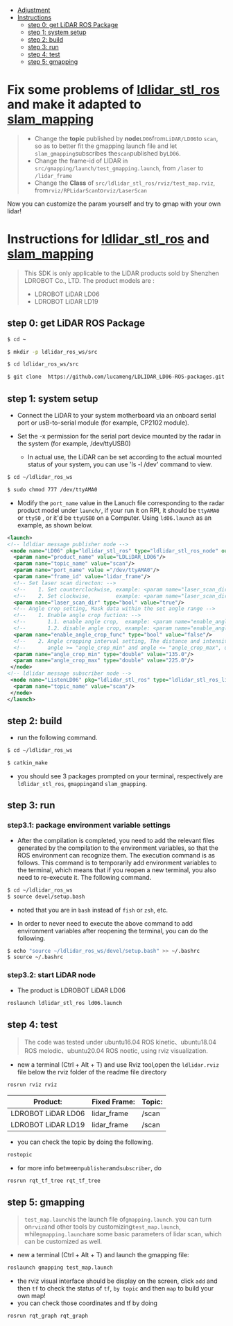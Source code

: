 [LDROBOT]:https://github.com/ldrobotSensorTeam/ldlidar_stl_ros
[SLAM]:https://github.com/ros-perception/slam_gmapping
- [Adjustment](#fix-some-problems-of-ldlidarstlrosldrobot-and-make-it-adapted-to-slammappingslam)
- [Instructions](#instructions-for-ldlidarstlrosldrobot-and-slammappingslam)
  - [step 0: get LiDAR ROS Package](#step-0-get-lidar-ros-package)
  - [step 1: system setup](#step-0-get-lidar-ros-package)
  - [step 2: build](#step-2-build)
  - [step 3: run](#step-3-run)
  - [step 4: test](#step-4-test)
  - [step 5: gmapping](#step-5-gmapping)



# Fix some problems of [ldlidar_stl_ros][LDROBOT] and make it adapted to [slam_mapping][SLAM]
>- Change the **topic** published by **node**`LD06`from`LiDAR/LD06`to `scan`, so as to better fit the gmapping launch file and let `slam_gmapping`subscribes the`scan`published by`LD06`.
>- Change the frame-id of LIDAR in `src/gmapping/launch/test_gmapping.launch`, from `/laser` to `/lidar_frame`
>- Change the **Class** of `src/ldlidar_stl_ros/rviz/test_map.rviz`, from`rviz/RPLidarScan`to`rviz/LaserScan`
  
Now you can customize the param yourself and try to gmap with your own lidar!



# Instructions for [ldlidar_stl_ros][LDROBOT] and [slam_mapping][SLAM]

> This SDK is only applicable to the LiDAR products sold by Shenzhen LDROBOT Co., LTD. The product models are :
> - LDROBOT LiDAR LD06
> - LDROBOT LiDAR LD19
## step 0: get LiDAR ROS Package
```bash
$ cd ~

$ mkdir -p ldlidar_ros_ws/src

$ cd ldlidar_ros_ws/src

$ git clone  https://github.com/lucameng/LDLIDAR_LD06-ROS-packages.git

```
## step 1: system setup
- Connect the LiDAR to your system motherboard via an onboard serial port or usB-to-serial module (for example, CP2102 module).

- Set the -x permission for the serial port device mounted by the radar in the system (for example, /dev/ttyUSB0)

  - In actual use, the LiDAR can be set according to the actual mounted status of your system, you can use 'ls -l /dev' command to view.

``` bash
$ cd ~/ldlidar_ros_ws

$ sudo chmod 777 /dev/ttyAMA0 
```
- Modify the `port_name` value in the Lanuch file corresponding to the radar product model under `launch/`, if your run it on RPI, it should be `ttyAMA0` or `ttyS0` , or it'd be `ttyUSB0` on a Computer. Using `ld06.launch` as an example, as shown below.

``` xml
<launch>
<!-- ldldiar message publisher node -->
 <node name="LD06" pkg="ldlidar_stl_ros" type="ldlidar_stl_ros_node" output="screen" >
  <param name="product_name" value="LDLiDAR_LD06"/>
  <param name="topic_name" value="scan"/>
  <param name="port_name" value ="/dev/ttyAMA0"/>
  <param name="frame_id" value="lidar_frame"/>
  <!-- Set laser scan directon: -->
  <!--    1. Set counterclockwise, example: <param name="laser_scan_dir" type="bool" value="true"/> -->
  <!--    2. Set clockwise,        example: <param name="laser_scan_dir" type="bool" value="false"/> -->
  <param name="laser_scan_dir" type="bool" value="true"/>
  <!-- Angle crop setting, Mask data within the set angle range -->
  <!--    1. Enable angle crop fuction: -->
  <!--       1.1. enable angle crop,  example: <param name="enable_angle_crop_func" type="bool" value="true"/> -->
  <!--       1.2. disable angle crop, example: <param name="enable_angle_crop_func" type="bool" value="false"/> -->
  <param name="enable_angle_crop_func" type="bool" value="false"/>
  <!--    2. Angle cropping interval setting, The distance and intensity data within the set angle range will be set to 0 --> 
  <!--       angle >= "angle_crop_min" and angle <= "angle_crop_max", unit is degress -->
  <param name="angle_crop_min" type="double" value="135.0"/>
  <param name="angle_crop_max" type="double" value="225.0"/>
 </node>
<!-- ldlidar message subscriber node -->
 <node name="ListenLD06" pkg="ldlidar_stl_ros" type="ldlidar_stl_ros_listen_node" output="screen">
  <param name="topic_name" value="scan"/>
 </node>
</launch>
```
## step 2: build

- run the following command.

```bash
$ cd ~/ldlidar_ros_ws

$ catkin_make
```
- you should see 3 packages prompted on your terminal, respectively are `ldlidar_stl_ros`, `gmapping`and `slam_gmapping`.
## step 3: run

### step3.1: package environment variable settings

- After the compilation is completed, you need to add the relevant files generated by the compilation to the environment variables, so that the ROS environment can recognize them. The execution command is as follows. This command is to temporarily add environment variables to the terminal, which means that if you reopen a new terminal, you also need to re-execute it. The following command.
  
```bash
$ cd ~/ldlidar_ros_ws
$ source devel/setup.bash
```
- noted that you are in `bash` instead of `fish` or `zsh`, etc.

- In order to never need to execute the above command to add environment variables after reopening the terminal, you can do the following.

```bash
$ echo "source ~/ldlidar_ros_ws/devel/setup.bash" >> ~/.bashrc
$ source ~/.bashrc
```
### step3.2: start LiDAR node

- The product is LDROBOT LiDAR LD06
``` bash
roslaunch ldlidar_stl_ros ld06.launch
```
## step 4: test

> The code was tested under ubuntu16.04 ROS kinetic、ubuntu18.04 ROS melodic、ubuntu20.04 ROS noetic, using rviz visualization.

- new a terminal (Ctrl + Alt + T) and use Rviz tool,open the `ldlidar.rviz` file below the rviz folder of the readme file directory
```bash
rosrun rviz rviz
```

| Product:          | Fixed Frame: | Topic:        |
| ------------------ | ------------ | ------------- |
| LDROBOT LiDAR LD06 | lidar_frame  | /scan   |
| LDROBOT LiDAR LD19 | lidar_frame  | /scan   |

- you can check the topic by doing the following.
```bash
rostopic
```
- for more info between`publisher`and`subscriber`, do
```bash
rosrun rqt_tf_tree rqt_tf_tree
```

## step 5: gmapping

>`test_map.launch`is the launch file of`gmapping.launch`. you can turn on`rviz`and other tools by customizing`test_map.launch`, while`gmapping.launch`are some basic parameters of lidar scan, which can be customized as well.

- new a terminal (Ctrl + Alt + T) and launch the gmapping file:
```bash
roslaunch gmapping test_map.launch
```
- the rviz visual interface should be display on the screen, click `add` and then `tf` to check the status of  `tf`, `by topic` and then `map` to build your own map!
- you can check those coordinates and tf by doing
```bash
rosrun rqt_graph rqt_graph
```
